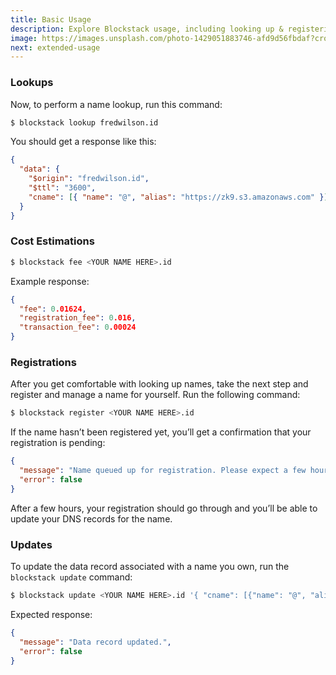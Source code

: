 ```yaml
---
title: Basic Usage
description: Explore Blockstack usage, including looking up & registering names.
image: https://images.unsplash.com/photo-1429051883746-afd9d56fbdaf?crop=entropy&fit=crop&fm=jpg&h=1100&ixjsv=2.1.0&ixlib=rb-0.3.5&q=80&w=1500
next: extended-usage
---
```


### Lookups

Now, to perform a name lookup, run this command:

```bash
$ blockstack lookup fredwilson.id
```

You should get a response like this:

```json
{
  "data": {
    "$origin": "fredwilson.id",
    "$ttl": "3600",
    "cname": [{ "name": "@", "alias": "https://zk9.s3.amazonaws.com" }]
  }
}
```

### Cost Estimations

```bash
$ blockstack fee <YOUR NAME HERE>.id
```

Example response:

```json
{
  "fee": 0.01624,
  "registration_fee": 0.016,
  "transaction_fee": 0.00024
}
```

### Registrations

After you get comfortable with looking up names, take the next step and register and manage a name for yourself. Run the following command:

```bash
$ blockstack register <YOUR NAME HERE>.id
```

If the name hasn’t been registered yet, you’ll get a confirmation that your registration is pending:

```json
{
  "message": "Name queued up for registration. Please expect a few hours for this process to be completed.",
  "error": false
}
```

After a few hours, your registration should go through and you’ll be able to update your DNS records for the name.

### Updates

To update the data record associated with a name you own, run the `blockstack update` command:

```bash
$ blockstack update <YOUR NAME HERE>.id '{ "cname": [{"name": "@", "alias": "https://zk9.s3.amazonaws.com"}] }'
```

Expected response:

```json
{
  "message": "Data record updated.",
  "error": false
}
```